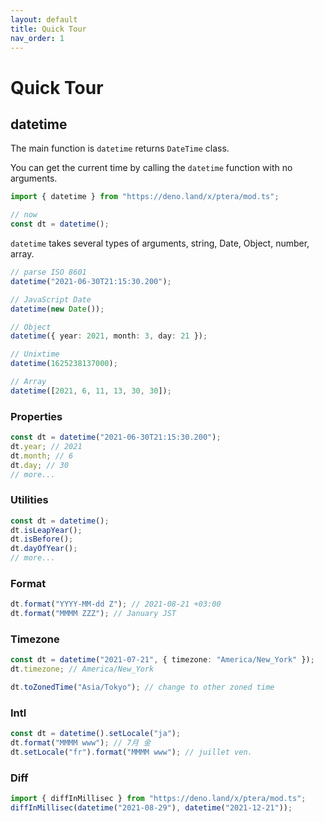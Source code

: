```yaml
---
layout: default
title: Quick Tour
nav_order: 1
---
```


# Quick Tour

## datetime

The main function is `datetime` returns `DateTime` class.

You can get the current time by calling the `datetime` function with no
arguments.

```typescript
import { datetime } from "https://deno.land/x/ptera/mod.ts";

// now
const dt = datetime();
```

`datetime` takes several types of arguments, string, Date, Object, number,
array.

```typescript
// parse ISO 8601
datetime("2021-06-30T21:15:30.200");

// JavaScript Date
datetime(new Date());

// Object
datetime({ year: 2021, month: 3, day: 21 });

// Unixtime
datetime(1625238137000);

// Array
datetime([2021, 6, 11, 13, 30, 30]);
```

### Properties

```typescript
const dt = datetime("2021-06-30T21:15:30.200");
dt.year; // 2021
dt.month; // 6
dt.day; // 30
// more...
```

### Utilities

```typescript
const dt = datetime();
dt.isLeapYear();
dt.isBefore();
dt.dayOfYear();
// more...
```

### Format

```typescript
dt.format("YYYY-MM-dd Z"); // 2021-08-21 +03:00
dt.format("MMMM ZZZ"); // January JST
```

### Timezone

```typescript
const dt = datetime("2021-07-21", { timezone: "America/New_York" });
dt.timezone; // America/New_York

dt.toZonedTime("Asia/Tokyo"); // change to other zoned time
```

### Intl

```typescript
const dt = datetime().setLocale("ja");
dt.format("MMMM www"); // 7月 金
dt.setLocale("fr").format("MMMM www"); // juillet ven.
```

### Diff

```typescript
import { diffInMillisec } from "https://deno.land/x/ptera/mod.ts";
diffInMillisec(datetime("2021-08-29"), datetime("2021-12-21"));
```
